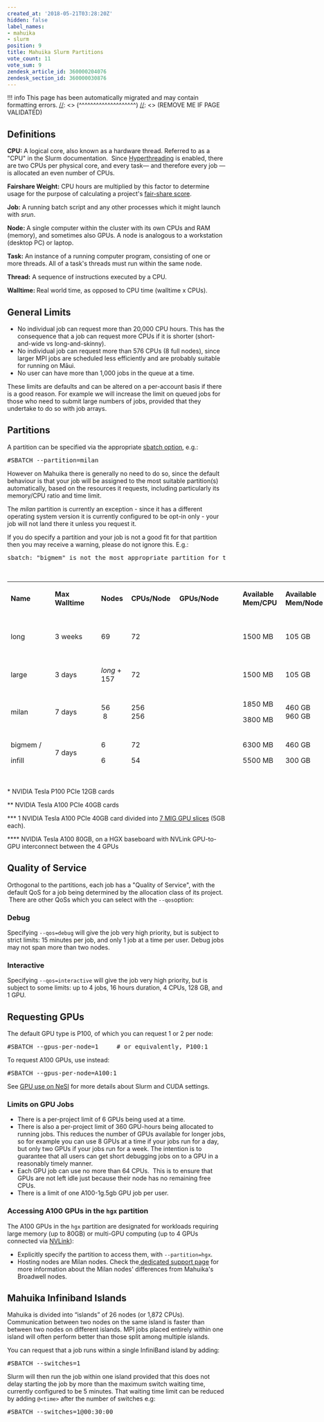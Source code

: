 ```yaml
---
created_at: '2018-05-21T03:28:20Z'
hidden: false
label_names:
- mahuika
- slurm
position: 9
title: Mahuika Slurm Partitions
vote_count: 11
vote_sum: 9
zendesk_article_id: 360000204076
zendesk_section_id: 360000030876
---
```




[//]: <> (REMOVE ME IF PAGE VALIDATED)
[//]: <> (vvvvvvvvvvvvvvvvvvvv)
!!! info
    This page has been automatically migrated and may contain formatting errors.
[//]: <> (^^^^^^^^^^^^^^^^^^^^)
[//]: <> (REMOVE ME IF PAGE VALIDATED)

<h2 id="h_01HDYYPXXNFDV8EVVPF764B3QE">Definitions</h2>
<p><strong>CPU:</strong> A logical core, also known as a hardware thread. Referred to as a "CPU" in the Slurm documentation.  Since <a href="https://support.nesi.org.nz/hc/en-gb/articles/360000568236/" target="_self">Hyperthreading</a> is enabled, there are two CPUs per physical core, and every task— and therefore every job — is allocated an even number of CPUs.</p>
<p><strong>Fairshare Weight:</strong> CPU hours are multiplied by this factor to determine usage for the purpose of calculating a project's <a href="https://support.nesi.org.nz/hc/en-gb/articles/360000743536/" target="_self">fair-share score</a>.</p>
<p><strong>Job:</strong> A running batch script and any other processes which it might launch with <em>srun</em>.</p>
<p><strong>Node: </strong>A single computer within the cluster with its own CPUs and RAM (memory), and sometimes also GPUs. A node is analogous to a workstation (desktop PC) or laptop.</p>
<p><strong>Task:</strong> An instance of a running computer program, consisting of one or more threads. All of a task's threads must run within the same node.</p>
<p><strong>Thread:</strong> A sequence of instructions executed by a CPU.</p>
<p><strong>Walltime: </strong>Real world time, as opposed to CPU time (walltime x CPUs).</p>
<h2 id="h_01HDYYPXXNMHB5FN7NA769H6XG">General Limits</h2>
<ul>
<li>No individual job can request more than 20,000 CPU hours. This has the consequence that a job can request more CPUs if it is shorter (short-and-wide vs long-and-skinny).</li>
<li>No individual job can request more than 576 CPUs (8 full nodes), since larger MPI jobs are scheduled less efficiently and are probably suitable for running on Māui.</li>
<li>No user can have more than 1,000 jobs in the queue at a time.</li>
</ul>
<p>These limits are defaults and can be altered on a per-account basis if there is a good reason. For example we will increase the limit on queued jobs for those who need to submit large numbers of jobs, provided that they undertake to do so with job arrays.</p>
<h2 id="h_01HDYYPXXNCR6H9PA6HCZPPFJH">Partitions</h2>
<p>A partition can be specified via the appropriate <a href="https://support.nesi.org.nz/hc/en-gb/articles/360000691716/" target="_self">sbatch option</a>, e.g.:</p>
<pre>#SBATCH --partition=milan</pre>
<p>However on Mahuika there is generally no need to do so, since the default behaviour is that your job will be assigned to the most suitable partition(s) automatically, based on the resources it requests, including particularly its memory/CPU ratio and time limit.</p>
<p>The <em>milan</em> partition is currently an exception - since it has a different operating system version it is currently configured to be opt-in only - your job will not land there it unless you request it.</p>
<p>If you do specify a partition and your job is not a good fit for that partition then you may receive a warning, please do not ignore this. E.g.:</p>
<pre>sbatch: "bigmem" is not the most appropriate partition for this job, which would otherwise default to "large". If you believe this is incorrect then please contact support@nesi.org.nz and quote the Job ID number.</pre>
<p> </p>
<table style="width: 950px; height: 460px;">
<tbody>
<tr style="height: 44px;">
<td style="width: 88.328125px; height: 44px;">
<p><strong>Name</strong></p>
</td>
<td style="width: 95.34375px; height: 44px;">
<p><strong>Max Walltime</strong></p>
</td>
<td style="width: 54.203125px; height: 44px;">
<p><strong>Nodes</strong></p>
</td>
<td style="width: 96.34375px; height: 44px;">
<p><strong>CPUs/Node</strong></p>
</td>
<td style="width: 138.484375px; height: 44px;">
<p><strong>GPUs/Node<br></strong></p>
</td>
<td style="width: 83.3125px; height: 44px;">
<p><strong>Available Mem/CPU</strong></p>
</td>
<td style="width: 114.40625px; height: 44px;">
<p><strong>Available Mem/Node</strong></p>
</td>
<td style="width: 190.640625px; height: 44px;">
<p><strong>Description</strong></p>
</td>
</tr>
<tr style="height: 44px;">
<td style="width: 88.328125px; height: 44px;">
<p>long</p>
</td>
<td style="width: 95.34375px; height: 44px;">
<p>3 weeks</p>
</td>
<td style="width: 54.203125px; height: 44px;">
<p>69</p>
</td>
<td style="width: 96.34375px; height: 44px;">
<p>72</p>
</td>
<td style="width: 138.484375px; height: 44px;">
<p> </p>
</td>
<td style="width: 83.3125px; height: 44px;">
<p>1500 MB</p>
</td>
<td style="width: 114.40625px; height: 44px;">
<p>105 GB</p>
</td>
<td style="width: 190.640625px; height: 44px;">
<p>For jobs that need to run for longer than 3 days.</p>
</td>
</tr>
<tr style="height: 44px;">
<td style="width: 88.328125px; height: 44px;">
<p>large</p>
</td>
<td style="width: 95.34375px; height: 44px;">
<p>3 days</p>
</td>
<td style="width: 54.203125px; height: 44px;">
<p><em>long</em> + 157</p>
</td>
<td style="width: 96.34375px; height: 44px;">
<p>72</p>
</td>
<td style="width: 138.484375px; height: 44px;">
<p> </p>
</td>
<td style="width: 83.3125px; height: 44px;">
<p>1500 MB</p>
</td>
<td style="width: 114.40625px; height: 44px;">
<p>105 GB</p>
</td>
<td style="width: 190.640625px; height: 44px;">
<p>Default partition.</p>
</td>
</tr>
<tr style="height: 51px;">
<td style="width: 88.328125px; height: 51px;">
<p>milan</p>
</td>
<td style="width: 95.34375px; height: 51px;">
<p>7 days</p>
</td>
<td style="width: 54.203125px; height: 51px;">
<p>56<br> 8</p>
</td>
<td style="width: 96.34375px; height: 51px;">
<p>256<br>256</p>
</td>
<td style="width: 138.484375px; height: 51px;">
<p> </p>
</td>
<td style="width: 83.3125px; height: 51px;">
<p>1850 MB</p>
<p>3800 MB</p>
</td>
<td style="width: 114.40625px; height: 51px;">
<p>460 GB<br>960 GB</p>
</td>
<td style="width: 190.640625px; height: 51px;">
<p><a href="https://support.nesi.org.nz/hc/en-gb/articles/6367209795471" target="_self" rel="undefined">Jobs using Milan Nodes</a></p>
</td>
</tr>
<tr style="height: 51px;">
<td style="width: 88.328125px; height: 51px;">
<p>bigmem /</p>
<p>infill</p>
</td>
<td style="width: 95.34375px; height: 51px;">
<p>7 days</p>
</td>
<td style="width: 54.203125px; height: 51px;">
<p>6</p>
<p>6</p>
</td>
<td style="width: 96.34375px; height: 51px;">
<p>72</p>
<p>54</p>
</td>
<td style="width: 138.484375px; height: 51px;">
<p> </p>
</td>
<td style="width: 83.3125px; height: 51px;">
<p>6300 MB</p>
<p>5500 MB</p>
</td>
<td style="width: 114.40625px; height: 51px;">
<p>460 GB</p>
<p>300 GB</p>
</td>
<td style="width: 190.640625px; height: 51px;">
<p>Jobs requiring large amounts of memory.</p>
</td>
</tr>
<tr style="height: 66px;">
<td style="width: 88.328125px; height: 66px;">
<p>hugemem</p>
</td>
<td style="width: 95.34375px; height: 66px;">
<p>7 days</p>
</td>
<td style="width: 54.203125px; height: 66px;">
<p>4</p>
</td>
<td style="width: 96.34375px; height: 66px;">
<p>80<br>128<br>176</p>
</td>
<td style="width: 138.484375px; height: 66px;">
<p> </p>
</td>
<td style="width: 83.3125px; height: 66px;">
<p>18 GB<br>30 GB<br>35 GB</p>
</td>
<td style="width: 114.40625px; height: 66px;">
<p>1,500 GB<br>4,000 GB<br>6,000 GB</p>
</td>
<td style="width: 190.640625px; height: 66px;">
<p>Jobs requiring very large amounts of memory.</p>
</td>
</tr>
<tr style="height: 138px;">
<td style="width: 88.328125px; height: 138px;">
<p>gpu</p>
</td>
<td style="width: 95.34375px; height: 138px;">
<p>7 days</p>
</td>
<td style="width: 54.203125px; height: 138px;">
<p>1</p>
<p>4</p>
<p>2</p>
<p>2</p>
<p>1</p>
</td>
<td style="width: 96.34375px; height: 138px;">
<p>18, plus 54 shared with <em>infill</em></p>
</td>
<td style="width: 138.484375px; height: 138px;">
<p>1 P100*</p>
<p>2 P100*</p>
<p>1 A100**</p>
<p>2 A100**</p>
<p>7 A100-1g.5gb***</p>
</td>
<td style="width: 83.3125px; height: 138px;">
<p>6300 MB</p>
</td>
<td style="width: 114.40625px; height: 138px;">
<p>160 GB, plus 300 GB shared with <em>infill</em></p>
</td>
<td style="width: 190.640625px; height: 138px;">
<p>Nodes with GPUs. See below for more info.</p>
</td>
</tr>
<tr style="height: 22px;">
<td style="width: 88.328125px; height: 22px;">
<p>hgx</p>
</td>
<td style="width: 95.34375px; height: 22px;">
<p>7 days</p>
</td>
<td style="width: 54.203125px; height: 22px;">
<p>4</p>
</td>
<td style="width: 96.34375px; height: 22px;">
<p>128</p>
</td>
<td style="width: 138.484375px; height: 22px;">
<p>4 A100****</p>
</td>
<td style="width: 83.3125px; height: 22px;">
<p>6300 MB</p>
</td>
<td style="width: 114.40625px; height: 22px;">
<p>460 GB</p>
</td>
<td style="width: 190.640625px; height: 22px;">
<p>Part of <a href="https://support.nesi.org.nz/hc/en-gb/articles/6367209795471" target="_self" rel="undefined">Milan Nodes</a>. See below for more info.</p>
</td>
</tr>
</tbody>
</table>
<p><span class="">* NVIDIA Tesla P100 PCIe 12GB cards</span></p>
<p>** <span class="">NVIDIA Tesla A100 PCIe 40GB cards</span></p>
<p><span class="">*** 1 NVIDIA Tesla A100 PCIe 40GB card divided into <a href="https://www.nvidia.com/en-us/technologies/multi-instance-gpu/" target="_blank" rel="noopener">7 MIG GPU slices</a> (5GB each). </span><span class=""></span></p>
<p><span class="">**** NVIDIA Tesla A100 80GB, on a HGX baseboard with NVLink GPU-to-GPU interconnect between the 4 GPUs<br></span><span class=""></span></p>
<h2 id="h_01HDYYPXXNDVRQFJM1C295781K">Quality of Service</h2>
<p>Orthogonal to the partitions, each job has a "Quality of Service", with the default QoS for a job being determined by the allocation class of its project.  There are other QoSs which you can select with the <code>--qos</code>option:</p>
<h3 id="h_01HDYYPXXNWHA50HQYRZ6KG1CR">Debug</h3>
<p>Specifying <code>--qos=debug</code> will give the job very high priority, but is subject to strict limits: 15 minutes per job, and only 1 job at a time per user. Debug jobs may not span more than two nodes.</p>
<h3 id="h_01HDYYPXXN3DG59999DWKTYYCV">Interactive</h3>
<p>Specifying <code>--qos=interactive</code> will give the job very high priority, but is subject to some limits: up to 4 jobs, 16 hours duration, 4 CPUs, 128 GB, and 1 GPU.</p>
<h2 id="req_gpu">Requesting GPUs</h2>
<p>The default GPU type is P100, of which you can request 1 or 2 per node:</p>
<pre>#SBATCH --gpus-per-node=1     # or equivalently, P100:1</pre>
<p>To request A100 GPUs, use instead:</p>
<pre>#SBATCH --gpus-per-node=A100:1</pre>
<p>See <a href="https://support.nesi.org.nz/hc/en-gb/articles/360001471955" target="_self" rel="undefined">GPU use on NeSI</a> for more details about Slurm and CUDA settings.</p>
<h3 id="h_01HDYYPXXN9FYNGNNVRMAQMGKJ">Limits on GPU Jobs</h3>
<ul>
<li>There is a per-project limit of 6 GPUs being used at a time.</li>
<li>There is also a per-project limit of 360 GPU-hours being allocated to running jobs. This reduces the number of GPUs available for longer jobs, so for example you can use 8 GPUs at a time if your jobs run for a day, but only two GPUs if your jobs run for a week. The intention is to guarantee that all users can get short debugging jobs on to a GPU in a reasonably timely manner.  </li>
<li>Each GPU job can use no more than 64 CPUs.  This is to ensure that GPUs are not left idle just because their node has no remaining free CPUs.</li>
<li>There is a limit of one A100-1g.5gb GPU job per user.</li>
</ul>
<h3 id="h_01HDYYPXXN22X74V9ER4NSQR7Y">Accessing A100 GPUs in the <code>hgx</code> partition</h3>
<p>The A100 GPUs in the <code>hgx</code> partition are designated for workloads requiring large memory (up to 80GB) or multi-GPU computing (up to 4 GPUs connected via <a href="https://www.nvidia.com/en-us/data-center/nvlink/" target="_self">NVLink</a>):</p>
<ul>
<li>Explicitly specify the partition to access them, with <code>--partition=hgx</code>.</li>
<li>Hosting nodes are Milan nodes. Check the<a href="https://support.nesi.org.nz/hc/en-gb/articles/6367209795471" target="_self" rel="undefined"> dedicated support page</a> for more information about the Milan nodes' differences from Mahuika's Broadwell nodes.</li>
</ul>
<h2 id="h_01HDYYPXXNGF24YK5VJZN66NPJ">Mahuika Infiniband Islands</h2>
<p>Mahuika is divided into “islands” of 26 nodes (or 1,872 CPUs). Communication between two nodes on the same island is faster than between two nodes on different islands. MPI jobs placed entirely within one island will often perform better than those split among multiple islands.</p>
<p>You can request that a job runs within a single InfiniBand island by adding:</p>
<pre>#SBATCH --switches=1</pre>
<p>Slurm will then run the job within one island provided that this does not delay starting the job by more than the maximum switch waiting time, currently configured to be 5 minutes. That waiting time limit can be reduced by adding <code>@&lt;time&gt;</code> after the number of switches e.g:</p>
<pre>#SBATCH --switches=1@00:30:00</pre>